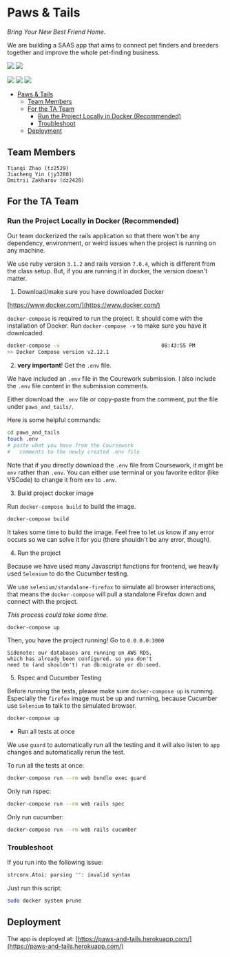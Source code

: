 # Paws & Tails

*Bring Your New Best Friend Home.*

We are building a SAAS app that aims to connect pet finders and breeders together and improve the whole pet-finding business.

![](https://img.shields.io/badge/ruby-3.1.2-informational) ![](https://img.shields.io/badge/rails-7.0.4-informational)

![](https://img.shields.io/badge/coverage-100%25-brightgreen) ![](https://img.shields.io/badge/build-passing-green) ![](https://img.shields.io/badge/tests-288%20passed-red)


<!-- @import "[TOC]" {cmd="toc" depthFrom=1 depthTo=6 orderedList=false} -->

<!-- code_chunk_output -->

- [Paws & Tails](#paws-tails)
  - [Team Members](#team-members)
  - [For the TA Team](#for-the-ta-team)
    - [Run the Project Locally in Docker (Recommended)](#run-the-project-locally-in-docker-recommended)
    - [Troubleshoot](#troubleshoot)
  - [Deployment](#deployment)

<!-- /code_chunk_output -->


## Team Members

    Tianqi Zhao (tz2529)
	Jiacheng Yin (jy3280)
	Dmitrii Zakharov (dz2428)

## For the TA Team

### Run the Project Locally in Docker (Recommended)

Our team dockerized the rails application so that there won't be any dependency, environment, or weird issues when the project is running on any machine.

We use ruby version `3.1.2` and rails version `7.0.4`, which is different from the class setup. But, if you are running it in docker, the version doesn't matter.

1. Download/make sure you have downloaded Docker

[https://www.docker.com/](https://www.docker.com/)

`docker-compose` is required to run the project. It should come with the installation of Docker. Run `docker-compose -v` to make sure you have it downloaded.

```bash
docker-compose -v                                 08:43:55 PM
>> Docker Compose version v2.12.1
```

2. **very important**! Get the `.env` file.

We have included an `.env` file in the Courework submission. I also include the `.env` file content in the submission comments.

Either download the `.env` file or copy-paste from the comment, put the file under `paws_and_tails/`.

Here is some helpful commands:

```bash 
cd paws_and_tails
touch .env
# paste what you have from the Coursework 
#   comments to the newly created .env file
```

Note that if you directly download the `.env` file from Coursework, it might be `env` rather than `.env`. You can either use terminal or you favorite editor (like VSCode) to change it from `env` to `.env`.

3. Build project docker image

Run `docker-compose build` to build the image.

```bash
docker-compose build
```

It takes some time to build the image. Feel free to let us know if any error occurs so we can solve it for you (there shouldn't be any error, though).

4. Run the project

Because we have used many Javascript functions for frontend, we heavily used `Selenium` to do the Cucumber testing. 

We use `selenium/standalone-firefox` to simulate all browser interactions, that means the `docker-compose` will pull a standalone Firefox down and connect with the project. 

*This process could take some time.*

```bash 
docker-compose up
```

Then, you have the project running! Go to `0.0.0.0:3000`

    Sidenote: our databases are running on AWS RDS,
    which has already been configured. so you don't 
    need to (and shouldn't) run db:migrate or db:seed.

5. Rspec and Cucumber Testing

Before running the tests, please make sure `docker-compose up` is running. Especially the `firefox` image must be up and running, because Cucumber use `Selenium` to talk to the simulated browser.

```bash
docker-compose up
```

- Run all tests at once

We use `guard` to automatically run all the testing and it will also listen to `app` changes and automatically rerun the test.

To run all the tests at once:

```bash 
docker-compose run --rm web bundle exec guard
```

Only run rspec:

```bash 
docker-compose run --rm web rails spec
```

Only run cucumber:

```bash 
docker-compose run --rm web rails cucumber
```

### Troubleshoot

If you run into the following issue:

```bash
strconv.Atoi: parsing "": invalid syntax
```

Just run this script:

```bash
sudo docker system prune
```

## Deployment

The app is deployed at: [https://paws-and-tails.herokuapp.com/](https://paws-and-tails.herokuapp.com/)